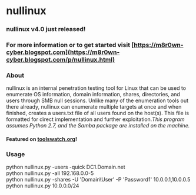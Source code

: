 # nullinux
### nullinux v4.0 just released!
### For more information or to get started visit [https://m8r0wn-cyber.blogspot.com](https://m8r0wn-cyber.blogspot.com/p/nullinux.html)
### About
nullinux is an internal penetration testing tool for Linux that can be used to enumerate OS information, domain information, shares, directories, and users through SMB null sessions. Unlike many of the enumeration tools out there already, nullinux can enumerate multiple targets at once and when finished, creates a users.txt file of all users found on the host(s). This file is formatted for direct implementation and further exploitation._This program assumes Python 2.7, and the Samba package are installed on the machine._

####  Featured on [toolswatch.org](http://www.toolswatch.org/2016/11/nullinux-v3-5-null-session-tool/)!<br>

### Usage
python nullinux.py -users -quick DC1.Domain.net<br>
python nullinux.py -all 192.168.0.0-5<br>
python nullinux.py -shares -U 'Domain\User' -P 'Password1' 10.0.0.1,10.0.0.5<br>
python nullinux.py 10.0.0.0/24




